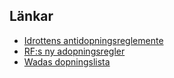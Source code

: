 Länkar
-----

* [Idrottens antidopningsreglemente](http://iof4.idrottonline.se/ImageVaultFiles/id_63277/cf_394/1505_Idrottens_Antidopingreglemente_2015_v_1_04.PDF)
* [RF:s ny adopningsregler](http://www.rf.se/Allanyheter/2014/Nyadopingreglergerokadflexibilitet/)
* [Wadas dopningslista](http://www.rf.se/Antidoping/Dopinglistor/WADAsdopinglista/)
